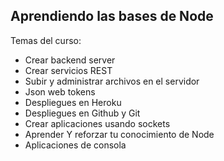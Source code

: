 ## Aprendiendo las bases de Node

Temas del curso:

- Crear backend server
- Crear servicios REST
- Subir y administrar archivos en el servidor
- Json web tokens
- Despliegues en Heroku
- Despliegues en Github y Git
- Crear aplicaciones usando sockets
- Aprender Y reforzar tu conocimiento de Node
- Aplicaciones de consola
